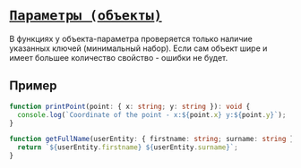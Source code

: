 # [`Параметры (объекты)`](../index.md)

В функциях у объекта-параметра проверяется только наличие указанных ключей (минимальный набор). Если сам объект шире и имеет большее количество свойство - ошибки не будет.

## Пример

```ts
function printPoint(point: { x: string; y: string }): void {
  console.log(`Coordinate of the point - x:${point.x} y:${point.y}`);
}
```

```ts
function getFullName(userEntity: { firstname: string; surname: string }): string {
  return `${userEntity.firstname} ${userEntity.surname}`;
}
```
